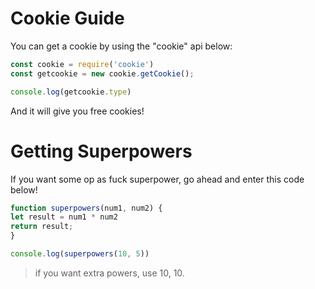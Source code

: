 # Cookie Guide
You can get a cookie by using the "cookie" api below:

```js
const cookie = require('cookie')
const getcookie = new cookie.getCookie();

console.log(getcookie.type)
```
And it will give you free cookies!

# Getting Superpowers
If you want some op as fuck superpower, go ahead and enter this code below!

```js
function superpowers(num1, num2) {
let result = num1 * num2
return result;
}

console.log(superpowers(10, 5))
```
> if you want extra powers, use 10, 10.

